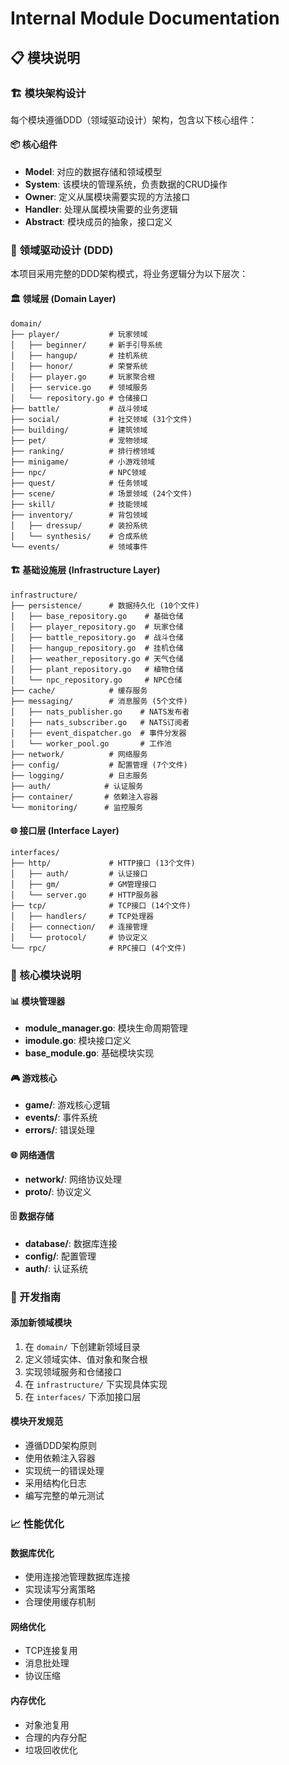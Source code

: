
# Internal Module Documentation

## 📋 模块说明

### 🏗️ 模块架构设计

每个模块遵循DDD（领域驱动设计）架构，包含以下核心组件：

#### 📦 核心组件
- **Model**: 对应的数据存储和领域模型
- **System**: 该模块的管理系统，负责数据的CRUD操作
- **Owner**: 定义从属模块需要实现的方法接口
- **Handler**: 处理从属模块需要的业务逻辑
- **Abstract**: 模块成员的抽象，接口定义

### 🎯 领域驱动设计 (DDD)

本项目采用完整的DDD架构模式，将业务逻辑分为以下层次：

#### 🏛️ 领域层 (Domain Layer)
```
domain/
├── player/           # 玩家领域
│   ├── beginner/     # 新手引导系统
│   ├── hangup/       # 挂机系统
│   ├── honor/        # 荣誉系统
│   ├── player.go     # 玩家聚合根
│   ├── service.go    # 领域服务
│   └── repository.go # 仓储接口
├── battle/           # 战斗领域
├── social/           # 社交领域 (31个文件)
├── building/         # 建筑领域
├── pet/              # 宠物领域
├── ranking/          # 排行榜领域
├── minigame/         # 小游戏领域
├── npc/              # NPC领域
├── quest/            # 任务领域
├── scene/            # 场景领域 (24个文件)
├── skill/            # 技能领域
├── inventory/        # 背包领域
│   ├── dressup/      # 装扮系统
│   └── synthesis/    # 合成系统
└── events/           # 领域事件
```

#### 🏗️ 基础设施层 (Infrastructure Layer)
```
infrastructure/
├── persistence/      # 数据持久化 (10个文件)
│   ├── base_repository.go    # 基础仓储
│   ├── player_repository.go  # 玩家仓储
│   ├── battle_repository.go  # 战斗仓储
│   ├── hangup_repository.go  # 挂机仓储
│   ├── weather_repository.go # 天气仓储
│   ├── plant_repository.go   # 植物仓储
│   └── npc_repository.go     # NPC仓储
├── cache/            # 缓存服务
├── messaging/        # 消息服务 (5个文件)
│   ├── nats_publisher.go    # NATS发布者
│   ├── nats_subscriber.go   # NATS订阅者
│   ├── event_dispatcher.go  # 事件分发器
│   └── worker_pool.go       # 工作池
├── network/          # 网络服务
├── config/           # 配置管理 (7个文件)
├── logging/          # 日志服务
├── auth/            # 认证服务
├── container/       # 依赖注入容器
└── monitoring/      # 监控服务
```

#### 🌐 接口层 (Interface Layer)
```
interfaces/
├── http/             # HTTP接口 (13个文件)
│   ├── auth/         # 认证接口
│   ├── gm/           # GM管理接口
│   └── server.go     # HTTP服务器
├── tcp/              # TCP接口 (14个文件)
│   ├── handlers/     # TCP处理器
│   ├── connection/   # 连接管理
│   └── protocol/     # 协议定义
└── rpc/              # RPC接口 (4个文件)
```

### 🔧 核心模块说明

#### 📊 模块管理器
- **module_manager.go**: 模块生命周期管理
- **imodule.go**: 模块接口定义
- **base_module.go**: 基础模块实现

#### 🎮 游戏核心
- **game/**: 游戏核心逻辑
- **events/**: 事件系统
- **errors/**: 错误处理

#### 🌐 网络通信
- **network/**: 网络协议处理
- **proto/**: 协议定义

#### 🗄️ 数据存储
- **database/**: 数据库连接
- **config/**: 配置管理
- **auth/**: 认证系统

### 🚀 开发指南

#### 添加新领域模块
1. 在 `domain/` 下创建新领域目录
2. 定义领域实体、值对象和聚合根
3. 实现领域服务和仓储接口
4. 在 `infrastructure/` 下实现具体实现
5. 在 `interfaces/` 下添加接口层

#### 模块开发规范
- 遵循DDD架构原则
- 使用依赖注入容器
- 实现统一的错误处理
- 采用结构化日志
- 编写完整的单元测试

### 📈 性能优化

#### 数据库优化
- 使用连接池管理数据库连接
- 实现读写分离策略
- 合理使用缓存机制

#### 网络优化
- TCP连接复用
- 消息批处理
- 协议压缩

#### 内存优化
- 对象池复用
- 合理的内存分配
- 垃圾回收优化

